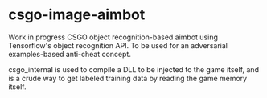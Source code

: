 # csgo-image-aimbot
Work in progress CSGO object recognition-based aimbot using Tensorflow's object recognition API. To be used for an adversarial examples-based anti-cheat concept.

csgo_internal is used to compile a DLL to be injected to the game itself, and is a crude way to get labeled training data by reading the game memory itself.
